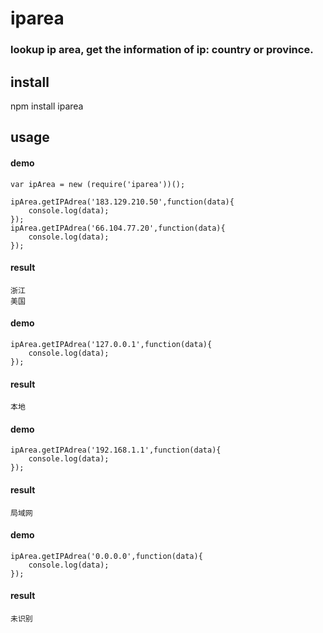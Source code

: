 iparea
========
### lookup ip area, get the information of ip: country or province.


## install

npm install iparea

## usage

#### demo

```
var ipArea = new (require('iparea'))();

ipArea.getIPAdrea('183.129.210.50',function(data){
	console.log(data);
});
ipArea.getIPAdrea('66.104.77.20',function(data){
	console.log(data);
});
```

#### result

```
浙江
美国
```

#### demo

```
ipArea.getIPAdrea('127.0.0.1',function(data){
	console.log(data);
});
```

#### result

```
本地
```

#### demo

```
ipArea.getIPAdrea('192.168.1.1',function(data){
	console.log(data);
});
```

#### result

```
局域网
```

#### demo

```
ipArea.getIPAdrea('0.0.0.0',function(data){
	console.log(data);
});
```

#### result

```
未识别
```